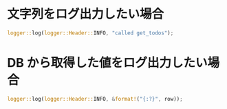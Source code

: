 # 文字列をログ出力したい場合

```rust
logger::log(logger::Header::INFO, "called get_todos");
```

# DB から取得した値をログ出力したい場合

```rust
logger::log(logger::Header::INFO, &format!("{:?}", row));
```
